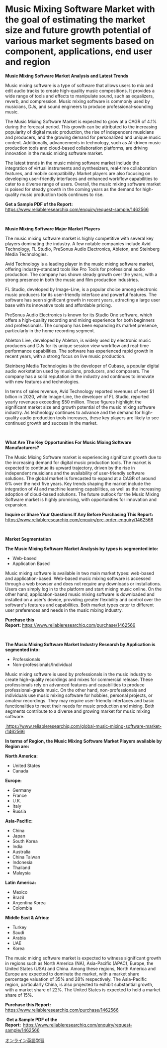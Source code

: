 <p><h1>Music Mixing Software Market with the goal of estimating the market size and future growth potential of various market segments based on component, applications, end user and region</h1></p><p><strong>Music Mixing Software Market Analysis and Latest Trends</strong></p>
<p><p>Music mixing software is a type of software that allows users to mix and edit audio tracks to create high-quality music compositions. It provides a wide range of tools and effects to manipulate sound, such as equalizers, reverb, and compression. Music mixing software is commonly used by musicians, DJs, and sound engineers to produce professional-sounding music.</p><p>The Music Mixing Software Market is expected to grow at a CAGR of 4.1% during the forecast period. This growth can be attributed to the increasing popularity of digital music production, the rise of independent musicians and producers, and the growing demand for personalized and unique music content. Additionally, advancements in technology, such as AI-driven music production tools and cloud-based collaboration platforms, are driving innovation in the music mixing software market.</p><p>The latest trends in the music mixing software market include the integration of virtual instruments and synthesizers, real-time collaboration features, and mobile compatibility. Market players are also focusing on developing user-friendly interfaces and enhanced workflow capabilities to cater to a diverse range of users. Overall, the music mixing software market is poised for steady growth in the coming years as the demand for high-quality music production tools continues to rise.</p></p>
<p><strong>Get a Sample PDF of the Report:&nbsp;</strong> <a href="https://www.reliableresearchiq.com/enquiry/request-sample/1462566">https://www.reliableresearchiq.com/enquiry/request-sample/1462566</a></p>
<p>&nbsp;</p>
<p><strong>Music Mixing Software Major Market Players</strong></p>
<p><p>The music mixing software market is highly competitive with several key players dominating the industry. A few notable companies include Avid Technology, FL Studio, PreSonus Audio Electronics, Ableton, and Steinberg Media Technologies.</p><p>Avid Technology is a leading player in the music mixing software market, offering industry-standard tools like Pro Tools for professional audio production. The company has shown steady growth over the years, with a strong presence in both the music and film production industries.</p><p>FL Studio, developed by Image-Line, is a popular choice among electronic music producers for its user-friendly interface and powerful features. The software has seen significant growth in recent years, attracting a large user base with its innovative tools and affordable pricing.</p><p>PreSonus Audio Electronics is known for its Studio One software, which offers a high-quality recording and mixing experience for both beginners and professionals. The company has been expanding its market presence, particularly in the home recording segment.</p><p>Ableton Live, developed by Ableton, is widely used by electronic music producers and DJs for its unique session view workflow and real-time performance capabilities. The software has experienced rapid growth in recent years, with a strong focus on live music production.</p><p>Steinberg Media Technologies is the developer of Cubase, a popular digital audio workstation used by musicians, producers, and composers. The company has a solid reputation in the industry and continues to innovate with new features and technologies.</p><p>In terms of sales revenue, Avid Technology reported revenues of over $1 billion in 2020, while Image-Line, the developer of FL Studio, reported yearly revenues exceeding $50 million. These figures highlight the significant market size and growth potential of the music mixing software industry. As technology continues to advance and the demand for high-quality audio production tools increases, these key players are likely to see continued growth and success in the market.</p></p>
<p>&nbsp;</p>
<p><strong>What Are The Key Opportunities For Music Mixing Software Manufacturers?</strong></p>
<p><p>The Music Mixing Software market is experiencing significant growth due to the increasing demand for digital music production tools. The market is expected to continue its upward trajectory, driven by the rise in independent musicians and the availability of user-friendly software solutions. The global market is forecasted to expand at a CAGR of around 6% over the next five years. Key trends shaping the market include the integration of AI and machine learning capabilities, as well as the increasing adoption of cloud-based solutions. The future outlook for the Music Mixing Software market is highly promising, with opportunities for innovation and expansion.</p></p>
<p><strong>Inquire or Share Your Questions If Any Before Purchasing This Report:</strong> <a href="https://www.reliableresearchiq.com/enquiry/pre-order-enquiry/1462566">https://www.reliableresearchiq.com/enquiry/pre-order-enquiry/1462566</a></p>
<p>&nbsp;</p>
<p><strong>Market Segmentation</strong></p>
<p><strong>The Music Mixing Software Market Analysis by types is segmented into:</strong></p>
<p><ul><li>Web-based</li><li>Application Based</li></ul></p>
<p><p>Music mixing software is available in two main market types: web-based and application-based. Web-based music mixing software is accessed through a web browser and does not require any downloads or installations. Users can simply log in to the platform and start mixing music online. On the other hand, application-based music mixing software is downloaded and installed on a user's device, providing greater flexibility and control over the software's features and capabilities. Both market types cater to different user preferences and needs in the music mixing industry.</p></p>
<p><strong>Purchase this Report:&nbsp;</strong><a href="https://www.reliableresearchiq.com/purchase/1462566">https://www.reliableresearchiq.com/purchase/1462566</a></p>
<p>&nbsp;</p>
<p><strong>The Music Mixing Software Market Industry Research by Application is segmented into:</strong></p>
<p><ul><li>Professionals</li><li>Non-professionals/Individual</li></ul></p>
<p><p>Music mixing software is used by professionals in the music industry to create high-quality recordings and mixes for commercial release. These professionals rely on advanced features and capabilities to produce professional-grade music. On the other hand, non-professionals and individuals use music mixing software for hobbies, personal projects, or amateur recordings. They may require user-friendly interfaces and basic functionalities to meet their needs for music production and mixing. Both segments contribute to a diverse and growing market for music mixing software.</p></p>
<p><a href="https://www.reliableresearchiq.com/global-music-mixing-software-market-r1462566">&nbsp;https://www.reliableresearchiq.com/global-music-mixing-software-market-r1462566</a></p>
<p><strong>In terms of Region, the Music Mixing Software Market Players available by Region are:</strong></p>
<p>
    <p> <strong> North America: </strong>
        <ul>
            <li>United States</li>
            <li>Canada</li>
        </ul>
        </p> 
    <p> <strong> Europe: </strong>
        <ul>
            <li>Germany</li>
            <li>France</li>
            <li>U.K.</li>
            <li>Italy</li>
            <li>Russia</li>
        </ul>
        </p> 
    <p> <strong> Asia-Pacific: </strong>
        <ul>
            <li>China</li>
            <li>Japan</li>
            <li>South Korea</li>
            <li>India</li>
            <li>Australia</li>
            <li>China Taiwan</li>
            <li>Indonesia</li>
            <li>Thailand</li>
            <li>Malaysia</li>
        </ul>
        </p> 
    <p> <strong> Latin America: </strong>
        <ul>
            <li>Mexico</li>
            <li>Brazil</li>
            <li>Argentina Korea</li>
            <li>Colombia</li>
        </ul>
        </p> 
    <p> <strong> Middle East & Africa: </strong>
        <ul>
            <li>Turkey</li>
            <li>Saudi</li>
            <li>Arabia</li>
            <li>UAE</li>
            <li>Korea</li>
        </ul>
    </p>
    </p>
<p><p>The music mixing software market is expected to witness significant growth in regions such as North America (NA), Asia-Pacific (APAC), Europe, the United States (USA) and China. Among these regions, North America and Europe are expected to dominate the market, with a market share percentage valuation of 35% and 28% respectively. The Asia-Pacific region, particularly China, is also projected to exhibit substantial growth, with a market share of 22%. The United States is expected to hold a market share of 15%.</p></p>
<p><strong>Purchase this Report: </strong><a href="https://www.reliableresearchiq.com/purchase/1462566">https://www.reliableresearchiq.com/purchase/1462566</a></p>
<p>&nbsp;<strong>Get a Sample PDF of the Report:&nbsp;&nbsp;</strong><a href="https://www.reliableresearchiq.com/enquiry/request-sample/1462566">https://www.reliableresearchiq.com/enquiry/request-sample/1462566</a></p>
<p><strong></strong></p>
<p><p><a href="https://github.com/mohamedbakry57/Market-Research-Report-List-5/blob/main/846734945723.md">オンライン英語学習</a></p></p>